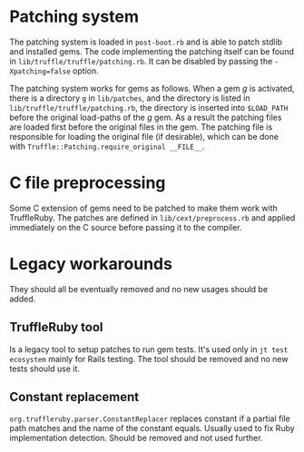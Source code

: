 # Patching system

The patching system is loaded in `post-boot.rb` and is able to patch stdlib and
installed gems.  The code implementing the patching itself can be found in
`lib/truffle/truffle/patching.rb`. It can be disabled by passing the
`-Xpatching=false` option.

The patching system works for gems as follows.  When a gem *g* is activated,
there is a directory `g` in `lib/patches`, and the directory is listed in
`lib/truffle/truffle/patching.rb`, the directory is inserted into `$LOAD_PATH`
before the original load-paths of the *g* gem. As a result the patching files
are loaded first before the original files in the gem. The patching file is
responsible for loading the original file (if desirable), which can be done with
`Truffle::Patching.require_original __FILE__`.

# C file preprocessing

Some C extension of gems need to be patched to make them work with TruffleRuby.
The patches are defined in `lib/cext/preprocess.rb`  and applied immediately on
the C source before passing it to the compiler.

# Legacy workarounds 

They should all be eventually removed and no new usages should be added.

## TruffleRuby tool

Is a legacy tool to setup patches to run gem tests.  It's used only in `jt test
ecosystem` mainly for Rails testing. The tool should be removed and no new tests
should use it.

## Constant replacement

`org.truffleruby.parser.ConstantReplacer` replaces constant if a partial file
path matches and the name of the constant equals. Usually used to fix Ruby
implementation detection. Should be removed and not used further.    
